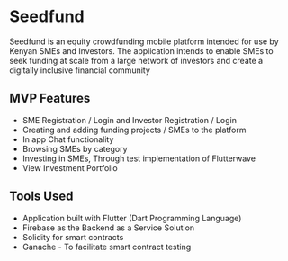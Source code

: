 # Seedfund

Seedfund is an equity crowdfunding mobile platform intended for use by Kenyan SMEs and Investors. The application intends to enable SMEs to seek funding at scale from a large network of investors and create a digitally inclusive financial community

## MVP Features

- SME Registration / Login and Investor Registration / Login
- Creating and adding funding projects / SMEs to the platform
- In app Chat functionality
- Browsing SMEs by category
- Investing in SMEs, Through test implementation of Flutterwave
- View Investment Portfolio

## Tools Used

- Application built with Flutter (Dart Programming Language)
- Firebase as the Backend as a Service Solution
- Solidity for smart contracts
- Ganache - To facilitate smart contract testing

